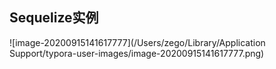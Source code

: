 ## Sequelize实例

![image-20200915141617777](/Users/zego/Library/Application Support/typora-user-images/image-20200915141617777.png)

